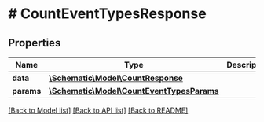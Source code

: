 # # CountEventTypesResponse

## Properties

Name | Type | Description | Notes
------------ | ------------- | ------------- | -------------
**data** | [**\Schematic\Model\CountResponse**](CountResponse.md) |  |
**params** | [**\Schematic\Model\CountEventTypesParams**](CountEventTypesParams.md) |  |

[[Back to Model list]](../../README.md#models) [[Back to API list]](../../README.md#endpoints) [[Back to README]](../../README.md)

